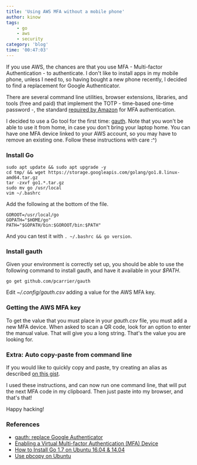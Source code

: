 ```yaml
---
title: 'Using AWS MFA without a mobile phone'
author: kinow
tags:
    - go
    - aws
    - security
category: 'blog'
time: '00:47:03'
---
```


If you use AWS, the chances are that you use MFA - Multi-factor Authentication - to authenticate.
I don't like to install apps in my mobile phone, unless I need to, so having bought a new phone
recently, I decided to find a replacement for Google Authenticator.

There are several command line utilities, browser extensions, libraries, and tools (free and paid)
that implement the TOTP - time-based one-time password -, the standard
[required by Amazon](http://docs.aws.amazon.com/IAM/latest/UserGuide/id_credentials_mfa_enable_virtual.html)
for MFA authentication.

I decided to use a Go tool for the first time: [gauth](https://github.com/pcarrier/gauth). Note that you
won't be able to use it from home, in case you don't bring your laptop home. You can have one MFA device
linked to your AWS account, so you may have to remove an existing one. Follow these instructions with care :^)

### Install Go

```shell
sudo apt update && sudo apt upgrade -y
cd tmp/ && wget https://storage.googleapis.com/golang/go1.8.linux-amd64.tar.gz
tar -zxvf go1.*.tar.gz
sudo mv go /usr/local
vim ~/.bashrc
```

Add the following at the bottom of the file.

```shell
GOROOT=/usr/local/go
GOPATH="$HOME/go"
PATH="$GOPATH/bin:$GOROOT/bin:$PATH"
```

And you can test it with `. ~/.bashrc && go version`.

### Install gauth

Given your environment is correctly set up, you should be able to use the following command to install
gauth, and have it available in your *$PATH*.

```shell
go get github.com/pcarrier/gauth
```

Edit *~/.config/gauth.csv* adding a value for the AWS MFA key.

### Getting the AWS MFA key

To get the value that you must place in your *gauth.csv* file, you must add a new MFA device. When asked to scan a QR code, look for an option to enter the manual value. That will give you a long string. That's the value you are looking for.

### Extra: Auto copy-paste from command line

If you would like to quickly copy and paste, try creating an alias as described
[on this gist](https://gist.github.com/ehime/9fd8810442daf64686a34f885e18be01).

I used these instructions, and can now run one command line, that will put the next MFA code in my
clipboard. Then just paste into my browser, and that's that!

Happy hacking!

### References

* [gauth: replace Google Authenticator](https://github.com/pcarrier/gauth)
* [Enabling a Virtual Multi-factor Authentication (MFA) Device](http://docs.aws.amazon.com/IAM/latest/UserGuide/id_credentials_mfa_enable_virtual.html)
* [How to Install Go 1.7 on Ubuntu 16.04 & 14.04](http://tecadmin.net/install-go-on-ubuntu/)
* [Use pbcopy on Ubuntu](http://garywoodfine.com/use-pbcopy-on-ubuntu/)
